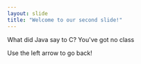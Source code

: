 ```yaml
---
layout: slide
title: "Welcome to our second slide!"
---
```

What did Java say to C?
You've got no class

Use the left arrow to go back!